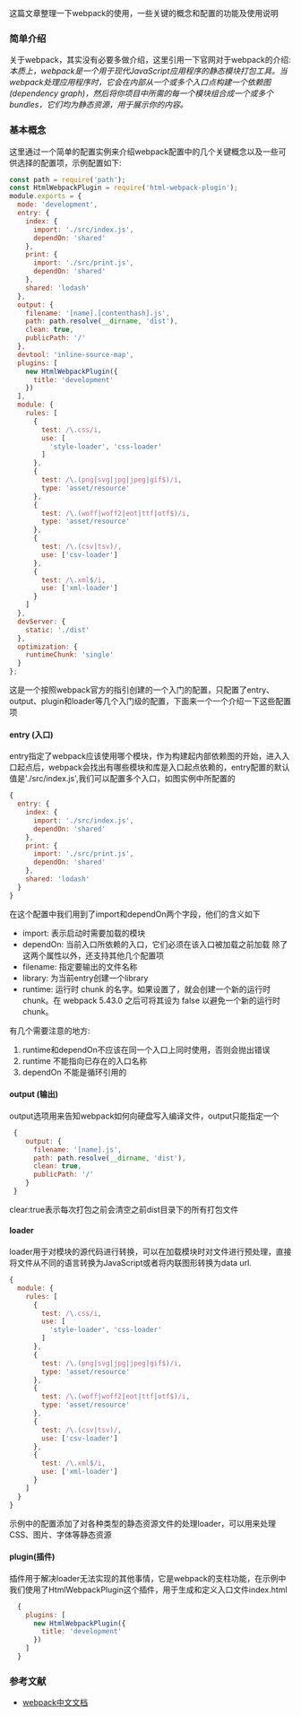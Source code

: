 这篇文章整理一下webpack的使用，一些关键的概念和配置的功能及使用说明

### 简单介绍

关于webpack，其实没有必要多做介绍，这里引用一下官网对于webpack的介绍:
*本质上，webpack是一个用于现代JavaScript应用程序的静态模块打包工具。当webpack处理应用程序时，它会在内部从一个或多个入口点构建一个依赖图(dependency graph)，然后将你项目中所需的每一个模块组合成一个或多个 bundles，它们均为静态资源，用于展示你的内容。*

### 基本概念

这里通过一个简单的配置实例来介绍webpack配置中的几个关键概念以及一些可供选择的配置项，示例配置如下:

```js
const path = require('path');
const HtmlWebpackPlugin = require('html-webpack-plugin');
module.exports = {
  mode: 'development',
  entry: {
    index: {
      import: './src/index.js',
      dependOn: 'shared'
    },
    print: {
      import: './src/print.js',
      dependOn: 'shared'
    },
    shared: 'lodash'
  },
  output: {
    filename: '[name].[contenthash].js',
    path: path.resolve(__dirname, 'dist'),
    clean: true,
    publicPath: '/'
  },
  devtool: 'inline-source-map',
  plugins: [
    new HtmlWebpackPlugin({
      title: 'development'
    })
  ],
  module: {
    rules: [
      {
        test: /\.css/i,
        use: [
          'style-loader', 'css-loader'
        ]
      },
      {
        test: /\.(png|svg|jpg|jpeg|gif$)/i,
        type: 'asset/resource'
      },
      {
        test: /\.(woff|woff2|eot|ttf|otf$)/i,
        type: 'asset/resource'
      },
      {
        test: /\.(csv|tsv)/,
        use: ['csv-loader']
      },
      {
        test: /\.xml$/i,
        use: ['xml-loader']
      }
    ]
  },
  devServer: {
    static: './dist'
  },
  optimization: {
    runtimeChunk: 'single'
  }
};

```
这是一个按照webpack官方的指引创建的一个入门的配置，只配置了entry、output、plugin和loader等几个入门级的配置，下面来一个一个介绍一下这些配置项

#### entry (入口)

entry指定了webpack应该使用哪个模块，作为构建起内部依赖图的开始，进入入口起点后，webpack会找出有哪些模块和库是入口起点依赖的，entry配置的默认值是'./src/index.js',我们可以配置多个入口，如图实例中所配置的

```js
{
  entry: {
    index: {
      import: './src/index.js',
      dependOn: 'shared'
    },
    print: {
      import: './src/print.js',
      dependOn: 'shared'
    },
    shared: 'lodash'
  }
}
```
在这个配置中我们用到了import和dependOn两个字段，他们的含义如下

- import: 表示启动时需要加载的模块
- dependOn: 当前入口所依赖的入口，它们必须在该入口被加载之前加载
除了这两个属性以外，还支持其他几个配置项
- filename: 指定要输出的文件名称
- library: 为当前entry创建一个library
- runtime: 运行时 chunk 的名字。如果设置了，就会创建一个新的运行时 chunk。在 webpack 5.43.0 之后可将其设为 false 以避免一个新的运行时 chunk。

有几个需要注意的地方:

1. runtime和dependOn不应该在同一个入口上同时使用，否则会抛出错误
2. runtime 不能指向已存在的入口名称
3. dependOn 不能是循环引用的

#### output (输出)

output选项用来告知webpack如何向硬盘写入编译文件，output只能指定一个

```js
 {
    output: {
      filename: '[name].js',
      path: path.resolve(__dirname, 'dist'),
      clean: true,
      publicPath: '/'
    }
 }
```

clear:true表示每次打包之前会清空之前dist目录下的所有打包文件


#### loader

loader用于对模块的源代码进行转换，可以在加载模块时对文件进行预处理，直接将文件从不同的语言转换为JavaScript或者将内联图形转换为data url.

```js
{
  module: {
    rules: [
      {
        test: /\.css/i,
        use: [
          'style-loader', 'css-loader'
        ]
      },
      {
        test: /\.(png|svg|jpg|jpeg|gif$)/i,
        type: 'asset/resource'
      },
      {
        test: /\.(woff|woff2|eot|ttf|otf$)/i,
        type: 'asset/resource'
      },
      {
        test: /\.(csv|tsv)/,
        use: ['csv-loader']
      },
      {
        test: /\.xml$/i,
        use: ['xml-loader']
      }
    ]
  }
}
```
示例中的配置添加了对各种类型的静态资源文件的处理loader，可以用来处理 CSS、图片、字体等静态资源

#### plugin(插件)

插件用于解决loader无法实现的其他事情，它是webpack的支柱功能，在示例中我们使用了HtmlWebpackPlugin这个插件，用于生成和定义入口文件index.html

```js
  {
    plugins: [
      new HtmlWebpackPlugin({
        title: 'development'
      })
    ]
  }
```

### 参考文献

- [webpack中文文档](https://webpack.docschina.org/)
